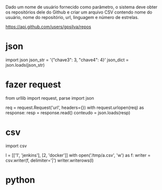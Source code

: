 Dado um nome de usuário fornecido como parâmetro, o sistema deve obter os repositórios dele do Github e criar um arquivo CSV contendo nome do usuário, nome do repositório, url, linguagem e número de estrelas.

https://api.github.com/users/gpsilva/repos

# json
import json
json_str = '{"chave3": 3, "chave4": 4}'
json_dict = json.loads(json_str)

# fazer request
from urllib import request, parse
import json

req = request.Request('url', headers={})
with request.urlopen(req) as response:
    resp = response.read()
conteudo = json.loads(resp)

# csv
import csv

l = [['1', 'jenkins'], [2, 'docker']]
with open('/tmp/a.csv', 'w') as f:
    writer = csv.writer(f, delimiter='|')
    writer.writerows(l)  
# python
